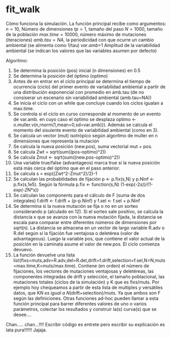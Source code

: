 # fit_walk

Cómo funciona la simulación.
La función principal recibe como argumentos:
$n=10$, 			Número de dimensiones
$tp=1$, 			tamaño del paso
$N=1000$, 		tamaño de la población
$max.time=10000$, 	número máximo de mutaciones (iteraciones)
$amb.tau=NA$, 		la periodicidad con que ocurre un cambio ambiental (se alimenta como 1/tau)
$var.amb$=1		Amplitud de la variabilidad ambiental
(se indican los valores que las variables asumen por defecto)

Algoritmo:

1) Se determina la posición (pos) inicial (n dimensiones) en 0.5
2) Se determina la posición del óptimo (optimo)
3) Antes de en entrar en el ciclo principal se determina el tiempo de ocurrencia (ciclo) del primer evento de variabilidad ambiental a partir de una distribución exponencial con promedio en amb.tau (de no consiserar un escenario sin variabilidad ambiental (amb.tau=NA))
4) Se inicia el ciclo con un while que concluye cuando los ciclos igualan a max.time.
5) Se controla si el ciclo en curso corresponde al momento de un evento de var.amb. en cuyo caso el óptimo se desplaza optimo <- o.muller.v(n,rnorm(1,mean=0,sd=var.amb))). Además se calcula el momento del sisuiente evento de variabilidad ambiental (como en 3).
6) Se calcula un vector (mut) isotrópico según algoritmo de muller  en n dimensiones que representa la mutación
7) Se calcula la nueva posición (new.pos), suma vectorial mut + pos.
8) Se calcula Zwt = sqrt(sum((pos-optimo)^2))
9) Se calcula Zmut <- sqrt(sum((new.pos-optimo)^2))
10) Una variable true/false (advantageos) marca true si la nueva posición está más cerca del óptimo que en el paso anterior.
11) Se calcula s = exp((Zwt^2-Zmut^2)/2)-1
12) Se calculan las probabilidades de fijación p <- p.fix(s,N) y p.Ninf <- p.fix(s,1e5). Según la fórmula p.fix <- function(s,N) (1-exp(-2*s))/(1-exp(-2*N*s))
13) Se calculan las components para el cálculo de F (suma de dos integrales) f.drift <- f.drift + (p-p.Ninf) y  f.sel <- f.sel + p.Ninf
14) Se determina si la nueva mutación se fija o no en un sorteo considerando p (alculado en 12). Si el sorteo sale positivo, se calcula la distancia x que se avanza con la nueva mutación fijada, la distancia se escala para comparar entre diferentes números de dimensiones por sqrt(n). La distancia se almacena en un vector de largo variable R.adv o R.del según si la fijación fue ventajosa o deletérea (valor de advantageous). Luego la variable pos, que contiene el valor actual de la posición en la caminata asume el valor de new.pos. El ciclo comienza devuevo.
15) La función devuelve una lista list(fixs=muts,adv=R.adv,del=R.del,drift=f.drift,selection=f.sel,N=N,muts=max.time,K=muts/max.time). Contiene (en orden) el número de fijaciones, los vectores de mutaciones  ventajosas y deletéreas, las componentes integradas de drift y selección, el tamaño poblacional, las mutaciones totales (ciclos de la simulación) y K que es fixs/muts.
Por ejemplo hoy chequeamos a partir de esta lista de multiples y versátiles datos, que K*N es igual a N*(drift+selection)/muts. Ya que ambos son F según las definiciones.
Otras funciones ad-hoc pueden llamar a esta función principal para barrer diferentes valores de uno o varios parámetros, colectar los resultados y construir la(s) curva(s) que se desee….

Chan….. chan…!!!!
Escribir código es entrete pero escribir su explicación es lata pura!!!!!! Jajaja.
